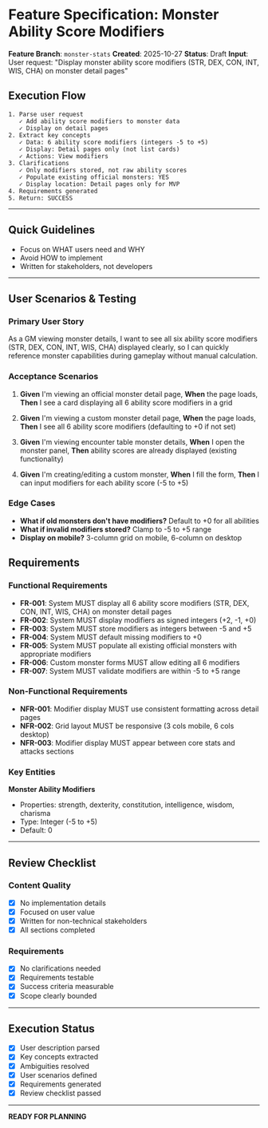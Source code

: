 # Feature Specification: Monster Ability Score Modifiers

**Feature Branch**: `monster-stats`
**Created**: 2025-10-27
**Status**: Draft
**Input**: User request: "Display monster ability score modifiers (STR, DEX, CON, INT, WIS, CHA) on monster detail pages"

## Execution Flow

```
1. Parse user request
   ✓ Add ability score modifiers to monster data
   ✓ Display on detail pages
2. Extract key concepts
   ✓ Data: 6 ability score modifiers (integers -5 to +5)
   ✓ Display: Detail pages only (not list cards)
   ✓ Actions: View modifiers
3. Clarifications
   ✓ Only modifiers stored, not raw ability scores
   ✓ Populate existing official monsters: YES
   ✓ Display location: Detail pages only for MVP
4. Requirements generated
5. Return: SUCCESS
```

---

## Quick Guidelines

- Focus on WHAT users need and WHY
- Avoid HOW to implement
- Written for stakeholders, not developers

---

## User Scenarios & Testing

### Primary User Story

As a GM viewing monster details, I want to see all six ability score modifiers (STR, DEX, CON, INT, WIS, CHA) displayed clearly, so I can quickly reference monster capabilities during gameplay without manual calculation.

### Acceptance Scenarios

1. **Given** I'm viewing an official monster detail page, **When** the page loads, **Then** I see a card displaying all 6 ability score modifiers in a grid

2. **Given** I'm viewing a custom monster detail page, **When** the page loads, **Then** I see all 6 ability score modifiers (defaulting to +0 if not set)

3. **Given** I'm viewing encounter table monster details, **When** I open the monster panel, **Then** ability scores are already displayed (existing functionality)

4. **Given** I'm creating/editing a custom monster, **When** I fill the form, **Then** I can input modifiers for each ability score (-5 to +5)

### Edge Cases

- **What if old monsters don't have modifiers?** Default to +0 for all abilities
- **What if invalid modifiers stored?** Clamp to -5 to +5 range
- **Display on mobile?** 3-column grid on mobile, 6-column on desktop

## Requirements

### Functional Requirements

- **FR-001**: System MUST display all 6 ability score modifiers (STR, DEX, CON, INT, WIS, CHA) on monster detail pages
- **FR-002**: System MUST display modifiers as signed integers (+2, -1, +0)
- **FR-003**: System MUST store modifiers as integers between -5 and +5
- **FR-004**: System MUST default missing modifiers to +0
- **FR-005**: System MUST populate all existing official monsters with appropriate modifiers
- **FR-006**: Custom monster forms MUST allow editing all 6 modifiers
- **FR-007**: System MUST validate modifiers are within -5 to +5 range

### Non-Functional Requirements

- **NFR-001**: Modifier display MUST use consistent formatting across detail pages
- **NFR-002**: Grid layout MUST be responsive (3 cols mobile, 6 cols desktop)
- **NFR-003**: Modifier display MUST appear between core stats and attacks sections

### Key Entities

**Monster Ability Modifiers**

- Properties: strength, dexterity, constitution, intelligence, wisdom, charisma
- Type: Integer (-5 to +5)
- Default: 0

---

## Review Checklist

### Content Quality

- [x] No implementation details
- [x] Focused on user value
- [x] Written for non-technical stakeholders
- [x] All sections completed

### Requirements

- [x] No clarifications needed
- [x] Requirements testable
- [x] Success criteria measurable
- [x] Scope clearly bounded

---

## Execution Status

- [x] User description parsed
- [x] Key concepts extracted
- [x] Ambiguities resolved
- [x] User scenarios defined
- [x] Requirements generated
- [x] Review checklist passed

---

**READY FOR PLANNING**
